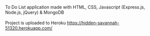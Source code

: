 To Do List application made with HTML, CSS, Javascript (Express.js, Node.js, jQuery) & MongoDB<br /><br />
Project is uploaded to Heroku https://hidden-savannah-51320.herokuapp.com/
